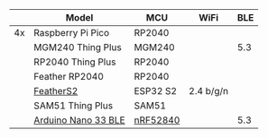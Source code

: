 |   |Model           |MCU|WiFi|BLE|
|---|---|---|---|---|
|4x|Raspberry Pi Pico|RP2040|||
||MGM240 Thing Plus|MGM240||5.3|
||RP2040 Thing Plus|RP2040|||
||Feather RP2040|RP2040|||
||[FeatherS2](https://feathers2.io/)|ESP32 S2|2.4 b/g/n||
||SAM51 Thing Plus|SAM51|||
||[Arduino Nano 33 BLE](https://store.arduino.cc/products/arduino-nano-33-ble)|[nRF52840]()||5.3|